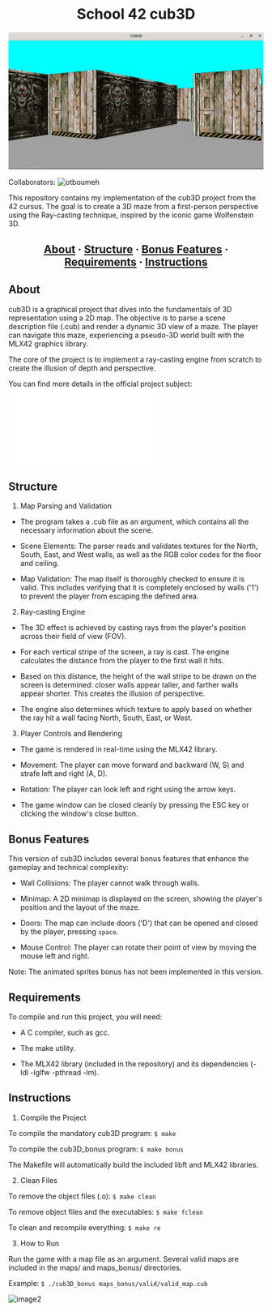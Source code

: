 <h1 align="center">School 42 cub3D</h1>

![image1](ScreenshotCB1.png)

Collaborators: ![otboumeh](https://github.com/otboumeh)

This repository contains my implementation of the cub3D project from the 42 cursus. The goal is to create a 3D maze from a first-person perspective using the Ray-casting technique, inspired by the iconic game Wolfenstein 3D.

<h2 align="center">
    <a href="#about">About</a>
    <span> · </span>
    <a href="#structure">Structure</a>
    <span> · </span>
<a href="#bonus-features">Bonus Features</a>
    <span> · </span>
    <a href="#requirements">Requirements</a>
    <span> · </span>
    <a href="#instructions">Instructions</a>
</h2>

## About

cub3D is a graphical project that dives into the fundamentals of 3D representation using a 2D map. The objective is to parse a scene description file (.cub) and render a dynamic 3D view of a maze. The player can navigate this maze, experiencing a pseudo-3D world built with the MLX42 graphics library.

The core of the project is to implement a ray-casting engine from scratch to create the illusion of depth and perspective.

You can find more details in the official project subject: ![subject](subjectCB.pdf)

## Structure

1. Map Parsing and Validation

* The program takes a .cub file as an argument, which contains all the necessary information about the scene.

* Scene Elements: The parser reads and validates textures for the North, South, East, and West walls, as well as the RGB color codes for the floor and ceiling.

* Map Validation: The map itself is thoroughly checked to ensure it is valid. This includes verifying that it is completely enclosed by walls ('1') to prevent the player from escaping the defined area.

2. Ray-casting Engine

* The 3D effect is achieved by casting rays from the player's position across their field of view (FOV).

* For each vertical stripe of the screen, a ray is cast. The engine calculates the distance from the player to the first wall it hits.

* Based on this distance, the height of the wall stripe to be drawn on the screen is determined: closer walls appear taller, and farther walls appear shorter. This creates the illusion of perspective.

* The engine also determines which texture to apply based on whether the ray hit a wall facing North, South, East, or West.

3. Player Controls and Rendering

* The game is rendered in real-time using the MLX42 library.

* Movement: The player can move forward and backward (W, S) and strafe left and right (A, D).

* Rotation: The player can look left and right using the arrow keys.

* The game window can be closed cleanly by pressing the ESC key or clicking the window's close button.

## Bonus Features

This version of cub3D includes several bonus features that enhance the gameplay and technical complexity:

* Wall Collisions: The player cannot walk through walls.

* Minimap: A 2D minimap is displayed on the screen, showing the player's position and the layout of the maze.

* Doors: The map can include doors ('D') that can be opened and closed by the player, pressing `space`.

* Mouse Control: The player can rotate their point of view by moving the mouse left and right.

Note: The animated sprites bonus has not been implemented in this version.

## Requirements

To compile and run this project, you will need:

* A C compiler, such as gcc.

* The make utility.

* The MLX42 library (included in the repository) and its dependencies (-ldl -lglfw -pthread -lm).

## Instructions

1. Compile the Project

To compile the mandatory cub3D program:
```$ make```

To compile the cub3D_bonus program:
```$ make bonus```

The Makefile will automatically build the included libft and MLX42 libraries.

2. Clean Files

To remove the object files (.o):
```$ make clean```

To remove object files and the executables:
```$ make fclean```

To clean and recompile everything:
```$ make re```

3. How to Run

Run the game with a map file as an argument. Several valid maps are included in the maps/ and maps_bonus/ directories.

Example: 
```$ ./cub3D_bonus maps_bonus/valid/valid_map.cub```

![image2](ScreenshotCB2.png)
